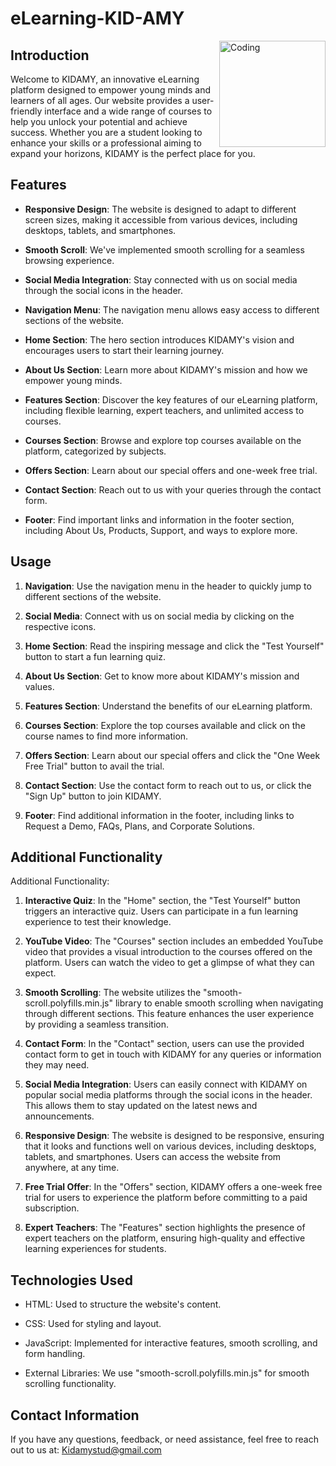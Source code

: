 # eLearning-KID-AMY
<img align="right" alt="Coding" width="170" src="https://cdn2.vectorstock.com/i/1000x1000/92/61/e-learning-icon-design-vector-7969261.jpg">

## Introduction

Welcome to KIDAMY, an innovative eLearning platform designed to empower young minds and learners of all ages. Our website provides a user-friendly interface and a wide range of courses to help you unlock your potential and achieve success. Whether you are a student looking to enhance your skills or a professional aiming to expand your horizons, KIDAMY is the perfect place for you.

## Features

- **Responsive Design**: The website is designed to adapt to different screen sizes, making it accessible from various devices, including desktops, tablets, and smartphones.

- **Smooth Scroll**: We've implemented smooth scrolling for a seamless browsing experience.

- **Social Media Integration**: Stay connected with us on social media through the social icons in the header.

- **Navigation Menu**: The navigation menu allows easy access to different sections of the website.

- **Home Section**: The hero section introduces KIDAMY's vision and encourages users to start their learning journey.

- **About Us Section**: Learn more about KIDAMY's mission and how we empower young minds.

- **Features Section**: Discover the key features of our eLearning platform, including flexible learning, expert teachers, and unlimited access to courses.

- **Courses Section**: Browse and explore top courses available on the platform, categorized by subjects.

- **Offers Section**: Learn about our special offers and one-week free trial.

- **Contact Section**: Reach out to us with your queries through the contact form.

- **Footer**: Find important links and information in the footer section, including About Us, Products, Support, and ways to explore more.

## Usage

1. **Navigation**: Use the navigation menu in the header to quickly jump to different sections of the website.

2. **Social Media**: Connect with us on social media by clicking on the respective icons.

3. **Home Section**: Read the inspiring message and click the "Test Yourself" button to start a fun learning quiz.

4. **About Us Section**: Get to know more about KIDAMY's mission and values.

5. **Features Section**: Understand the benefits of our eLearning platform.

6. **Courses Section**: Explore the top courses available and click on the course names to find more information.

7. **Offers Section**: Learn about our special offers and click the "One Week Free Trial" button to avail the trial.

8. **Contact Section**: Use the contact form to reach out to us, or click the "Sign Up" button to join KIDAMY.

9. **Footer**: Find additional information in the footer, including links to Request a Demo, FAQs, Plans, and Corporate Solutions.

## Additional Functionality

Additional Functionality:

1. **Interactive Quiz**: In the "Home" section, the "Test Yourself" button triggers an interactive quiz. Users can participate in a fun learning experience to test their knowledge.

2. **YouTube Video**: The "Courses" section includes an embedded YouTube video that provides a visual introduction to the courses offered on the platform. Users can watch the video to get a glimpse of what they can expect.

3. **Smooth Scrolling**: The website utilizes the "smooth-scroll.polyfills.min.js" library to enable smooth scrolling when navigating through different sections. This feature enhances the user experience by providing a seamless transition.

4. **Contact Form**: In the "Contact" section, users can use the provided contact form to get in touch with KIDAMY for any queries or information they may need.

5. **Social Media Integration**: Users can easily connect with KIDAMY on popular social media platforms through the social icons in the header. This allows them to stay updated on the latest news and announcements.

6. **Responsive Design**: The website is designed to be responsive, ensuring that it looks and functions well on various devices, including desktops, tablets, and smartphones. Users can access the website from anywhere, at any time.

7. **Free Trial Offer**: In the "Offers" section, KIDAMY offers a one-week free trial for users to experience the platform before committing to a paid subscription.

8. **Expert Teachers**: The "Features" section highlights the presence of expert teachers on the platform, ensuring high-quality and effective learning experiences for students.


## Technologies Used

- HTML: Used to structure the website's content.

- CSS: Used for styling and layout.

- JavaScript: Implemented for interactive features, smooth scrolling, and form handling.

- External Libraries: We use "smooth-scroll.polyfills.min.js" for smooth scrolling functionality.

## Contact Information

If you have any questions, feedback, or need assistance, feel free to reach out to us at: Kidamystud@gmail.com

